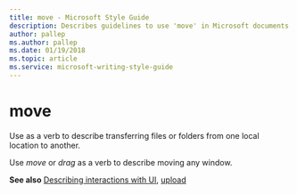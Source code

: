 ```yaml
---
title: move - Microsoft Style Guide
description: Describes guidelines to use 'move' in Microsoft documents and provides multiple examples.
author: pallep
ms.author: pallep
ms.date: 01/19/2018
ms.topic: article
ms.service: microsoft-writing-style-guide
---
```


# move

Use as a verb to describe transferring files or folders from one local location to another. 

Use *move* or *drag* as a verb to describe moving any window. 

**See also** [Describing interactions with UI](~/procedures-instructions/describing-interactions-with-ui.md), [upload](~/a-z-word-list-term-collections/u/upload.md)
